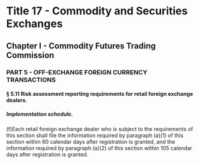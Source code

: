 
# Title 17 - Commodity and Securities Exchanges
## Chapter I - Commodity Futures Trading Commission
### PART 5 - OFF-EXCHANGE FOREIGN CURRENCY TRANSACTIONS
#### § 5.11 Risk assessment reporting requirements for retail foreign exchange dealers.
##### Implementation schedule.

(f)Each retail foreign exchange dealer who is subject to the requirements of this section shall file the information required by paragraph (a)(1) of this section within 60 calendar days after registration is granted, and the information required by paragraph (a)(2) of this section within 105 calendar days after registration is granted.
